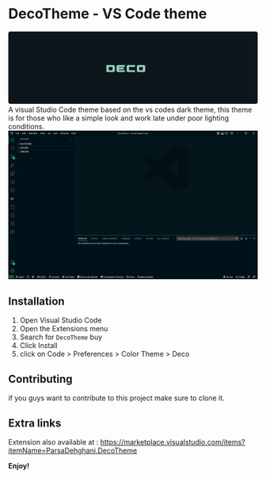 # DecoTheme - VS Code theme
![DecoTheme Banner '](./DECOMainBanner.png)
A visual Studio Code theme based on the vs codes dark theme,
this theme is for those who like a simple look and work late under poor lighting conditions.
![DecoTheme Banner '](./BaseTemplate.jpg)

## Installation
1.  Open Visual Studio Code
2.  Open the Extensions menu
3.  Search for `DecoTheme` buy 
4.  Click Install
5.  click on Code > Preferences > Color Theme > Deco

## Contributing
if you guys want to contribute to this project make sure to clone it.

## Extra links
Extension also available at : https://marketplace.visualstudio.com/items?itemName=ParsaDehghani.DecoTheme

**Enjoy!**

